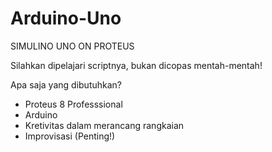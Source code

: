 # Arduino-Uno
SIMULINO UNO ON PROTEUS

Silahkan dipelajari scriptnya, bukan dicopas mentah-mentah!

Apa saja yang dibutuhkan?

- Proteus 8 Professsional
- Arduino
- Kretivitas dalam merancang rangkaian
- Improvisasi (Penting!)
